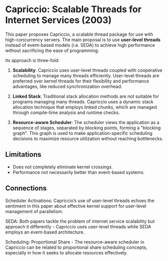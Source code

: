 # Capriccio: Scalable Threads for Internet Services (2003) 
This paper proposes Capriccio, a scalable thread package for use with high-concurrency servers. The main proposal is to use **user-level threads** instead of event-based models (i.e. SEDA) to achieve high performance without sacrificing the ease of programming. 

Its approach is three-fold: 

1. **Scalability**: Capriccio uses user-level threads coupled with cooperative scheduling to manage many threads efficiently. User-level threads are preferred over kernel threads for their flexibility and performance advantages, like reduced synchronization overhead.

2. **Linked Stack**: Traditional stack allocation methods are not suitable for programs managing many threads. Capriccio uses a dynamic stack allocation technique that employs linked chunks, which are managed through compile-time analysis and runtime checks.

3. **Resource-aware Scheduler**: The scheduler views the application as a sequence of stages, separated by blocking points, forming a "blocking graph". This graph is used to make application-specific scheduling decisions to maximize resource utilization without reaching bottlenecks.

## Limitations 
* Does not completely eliminate kernel crossings.
* Performance not necessarily better than event-based systems.

## Connections 
Scheduler Activations: Capriccio’s use of user-level threads echoes the sentiment in this paper about effective kernel support for user-level management of parallelism.

SEDA: Both papers tackle the problem of internet service scalability but approach it differently - Capriccio uses user-level threads while SEDA employs an event-based architecture.

Scheduling: Proportional Share - The resource-aware scheduler in Capriccio can be related to proportional share scheduling concepts, especially in how it seeks to allocate resources effectively.
